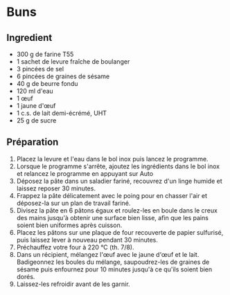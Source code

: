 # Buns

## Ingredient

- 300 g de farine T55
- 1 sachet de levure fraîche de boulanger
- 3 pincées de sel
- 6 pincées de graines de sésame
- 40 g de beurre fondu
- 120 ml d'eau
- 1 œuf
- 1 jaune d'œuf
- 1 c.s. de lait demi-écrémé, UHT
- 25 g de sucre

## Préparation

1. Placez la levure et l'eau dans le bol inox puis lancez le programme.
1. Lorsque le programme s'arrête, ajoutez les ingrédients dans le bol inox et relancez le programme en appuyant sur Auto
1. Déposez la pâte dans un saladier fariné, recouvrez d'un linge humide et laissez reposer 30 minutes.
1. Frappez la pâte délicatement avec le poing pour en chasser l'air et déposez-la sur un plan de travail fariné.
1. Divisez la pâte en 6 pâtons égaux et roulez-les en boule dans le creux des mains jusqu'à obtenir une surface bien lisse, afin que les pains soient bien uniformes après cuisson.
1. Placez les pâtons sur une plaque de four recouverte de papier sulfurisé, puis laissez lever à nouveau pendant 30 minutes.
1. Préchauffez votre four à 220 °C (th. 7/8).
1. Dans un récipient, mélangez l'œuf avec le jaune d'œuf et le lait. Badigeonnez les boules du mélange, saupoudrez-les de graines de sésame puis enfournez pour 10 minutes jusqu'à ce qu'ils soient bien dorés.
1. Laissez-les refroidir avant de les garnir.